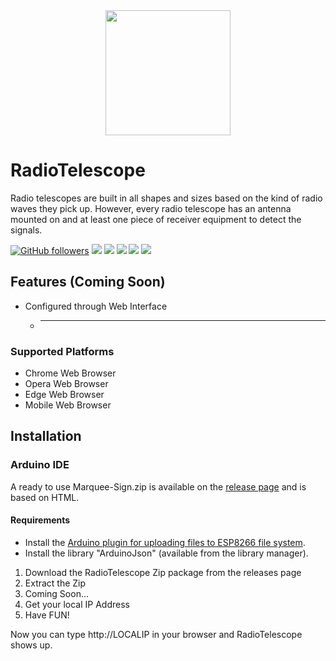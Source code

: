 <div align="center">
	<a href="https://github.com/Furkanprlk/RadioTelescope">
		<img src="./RadioTelescope/data/netracker.ico" width="200" height="200">
	</a>
</div>

# RadioTelescope
Radio telescopes are built in all shapes and sizes based on the kind of radio waves they pick up. However, every radio telescope has an antenna mounted on and at least one piece of receiver equipment to detect the signals.


[![GitHub followers](https://img.shields.io/github/followers/Furkanprlk?style=social)](https://github.com/Furkanprlk) 
![](https://img.shields.io/github/forks/Furkanprlk/RadioTelescope.svg)
![](https://img.shields.io/github/stars/Furkanprlk/RadioTelescope.svg)
![](https://img.shields.io/github/tag/Furkanprlk/RadioTelescope.svg)
![](https://img.shields.io/github/release/Furkanprlk/RadioTelescope.svg)
![](https://img.shields.io/github/issues/Furkanprlk/RadioTelescope.svg)


## Features (Coming Soon)
* Configured through Web Interface
    * --------

### Supported Platforms
* Chrome Web Browser
* Opera Web Browser
* Edge Web Browser
* Mobile Web Browser



## Installation

### Arduino IDE
A ready to use Marquee-Sign.zip is available on the [release page](https://github.com/Furkanprlk/Marquee-Sign/) and is based on HTML.

#### Requirements
* Install the [Arduino plugin for uploading files to ESP8266 file system](https://github.com/esp8266/arduino-esp8266fs-plugin).
* Install the library "ArduinoJson" (available from the library manager).



1. Download the RadioTelescope Zip package from the releases page
2. Extract the Zip
3. Coming Soon...
6. Get your local IP Address
7. Have FUN!

Now you can type http://LOCALIP in your browser and RadioTelescope shows up.
